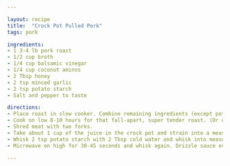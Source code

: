 ```yaml
---

layout: recipe
title:  "Crock Pot Pulled Pork"
tags: pork 

ingredients:
- 1 3-4 lb pork roast
- 1/2 cup broth
- 1/4 cup balsamic vinegar
- 1/4 cup coconut aminos
- 2 Tbsp honey
- 2 tsp minced garlic
- 2 tsp potato starch
- Salt and pepper to taste

directions:
- Place roast in slow cooker. Combine remaining ingredients (except potato starch) in a small bowl. Whisk together and pour over roast.
- Cook on low 8-10 hours for that fall-apart, super tender roast. (Or on high 4-6 hours.)
- Shred meat with two forks.
- Take about 1 cup of the juice in the crock pot and strain into a measuring cup.
- Whisk 2 tsp potato starch with 2 Tbsp cold water and whisk into measuring cup.
- Microwave on high for 30-45 seconds and whisk again. Drizzle sauce over meat prior to serving.

---
```

